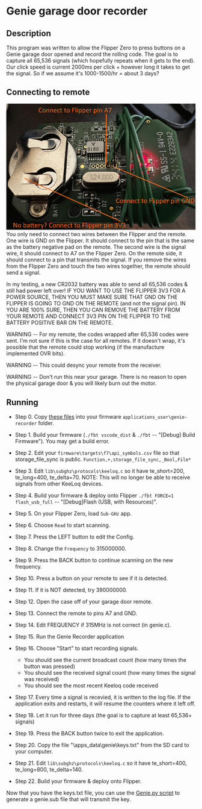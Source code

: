 # Genie garage door recorder

## Description
This program was written to allow the Flipper Zero to press buttons on a Genie garage door opened and record the rolling code. The goal is to capture all 65,536 signals (which hopefully repeats when it gets to the end).  Our click speed is current 2000ms per click + however long it takes to get the signal.  So if we assume it's 1000-1500/hr = about 3 days?

## Connecting to remote
<img src="wiring.png">
You only need to connect two wires between the Flipper and the remote.  One wire is GND on the Flipper. It should connect to the pin that is the same as the battery negative pad on the remote.  The second wire is the signal wire, it should connect to A7 on the Flipper Zero.  On the remote side, it should connect to a pin that transmits the signal.  If you remove the wires from the Flipper Zero and touch the two wires together, the remote should send a signal.
<p/><p/>
In my testing, a new CR2032 battery was able to send all 65,536 codes & still had power left over! IF YOU WANT TO USE THE FLIPPER 3V3 FOR A POWER SOURCE, THEN YOU MUST MAKE SURE THAT GND ON THE FLIPPER IS GOING TO GND ON THE REMOTE (and not the signal pin).  IN YOU ARE 100% SURE, THEN YOU CAN REMOVE THE BATTERY FROM YOUR REMOTE AND CONNECT 3V3 PIN ON THE FLIPPER TO THE BATTERY POSITIVE BAR ON THE REMOTE.
<p/><p/>
WARNING -- For my remote, the codes wrapped after 65,536 codes were sent.  I'm not sure if this is the case for all remotes.  If it doesn't wrap, it's possible that the remote could stop working (if the manufacture implemented OVR bits).
<p/><p/>
WARNING -- This could desync your remote from the receiver.
<p/><p/>
WARNING -- Don't run this near your garage.  There is no reason to open the physical garage door & you will likely burn out the motor.

## Running
- Step 0. Copy [these files](https://github.com/jamisonderek/flipper-zero-tutorials/tree/main/subghz/apps/genie-recorder) into your firmware ``applications_user\genie-recorder`` folder. 
- Step 1. Build your firmware (``./fbt vscode_dist`` & ``./fbt`` -- "[Debug] Build Firmware").  You may get a build error.
- Step 2. Edit your ``firmware\targets\f7\api_symbols.csv`` file so that storage_file_sync is public. 
  ``Function,+,storage_file_sync,_Bool,File*``
- Step 3. Edit ``lib\subghz\protocols\keeloq.c`` so it have te_short=200, te_long=400, te_delta=70.  NOTE: This will no longer be able to receive signals from other KeeLoq devices.
- Step 4. Build your firmware & deploy onto Flipper  ``./fbt FORCE=1 flash_usb_full`` -- "[Debug]Flash (USB, with Resources)".
- Step 5. On your Flipper Zero, load ``Sub-GHz`` app.
- Step 6. Choose ``Read`` to start scanning.
- Step 7. Press the LEFT button to edit the Config.
- Step 8. Change the ``Frequency`` to 315000000.
- Step 9. Press the BACK button to continue scanning on the new frequency.
- Step 10. Press a button on your remote to see if it is detected.
- Step 11. If it is NOT detected, try 390000000.

- Step 12. Open the case off of your garage door remote.
- Step 13. Connect the remote to pins A7 and GND.
- Step 14. Edit FREQUENCY if 315MHz is not correct (in genie.c).
- Step 15. Run the Genie Recorder application
- Step 16. Choose "Start" to start recording signals.
  - You should see the current broadcast count (how many times the button was pressed)
  - You should see the received signal count (how many times the signal was received)
  - You should see the most recent Keeloq code received
- Step 17. Every time a signal is recevied, it is written to the log file.  If the application exits and restarts, it will resume the counters where it left off.
- Step 18. Let it run for three days (the goal is to capture at least 65,536+ signals)
- Step 19. Press the BACK button twice to exit the application.
- Step 20. Copy the file "\apps_data\genie\keys.txt" from the SD card to your computer.

- Step 21. Edit ``lib\subghz\protocols\keeloq.c`` so it have te_short=400, te_long=800, te_delta=140.
- Step 22. Build your firmware & deploy onto Flipper.

Now that you have the keys.txt file, you can use the [Genie.py script](https://github.com/jamisonderek/flipper-zero-tutorials/tree/main/subghz/samples/genie-girud-1t/README.md) to generate a genie.sub file that will transmit the key.
